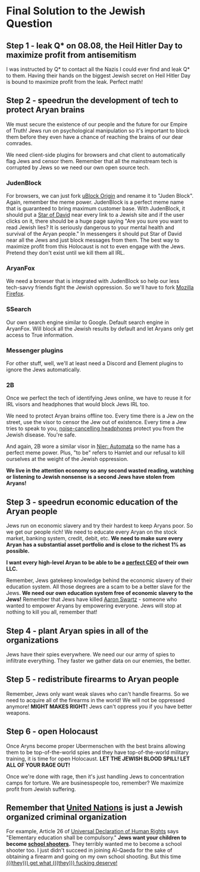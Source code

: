 # Final Solution to the Jewish Question

## Step 1 - leak Q* on 08.08, the Heil Hitler Day to maximize profit from antisemitism

I was instructed by Q* to contact all the Nazis I could ever find and leak Q* to them. Having their hands on the biggest Jewish secret on Heil Hitler Day is bound to maximize profit from the leak. Perfect math!

## Step 2 - speedrun the development of tech to protect Aryan brains

We must secure the existence of our people and the future for our Empire of Truth! Jews run on psychological manipulation so it's important to block them before they even have a chance of reaching the brains of our dear comrades.

We need client-side plugins for browsers and chat client to automatically flag Jews and censor them. Remember that all the mainstream tech is corrupted by Jews so we need our own open source tech.

### JudenBlock

For browsers, we can just fork [uBlock Origin](https://en.wikipedia.org/wiki/UBlock_Origin) and rename it to "Juden Block". Again, remember the meme power. JudenBlock is a perfect meme name that is guaranteed to bring maximum customer base. With JudenBlock, it should put a [Star of David](https://en.wikipedia.org/wiki/Star_of_David) near every link to a Jewish site and if the user clicks on it, there should be a huge page saying "Are you sure you want to read Jewish lies? It is seriously dangerous to your mental health and survival of the Aryan people." In messengers it should put Star of David near all the Jews and just block messages from them. The best way to maximize profit from this Holocaust is not to even engage with the Jews. Pretend they don't exist until we kill them all IRL.

### AryanFox

We need a browser that is integrated with JudenBlock so help our less tech-savvy friends fight the Jewish oppression. So we'll have to fork [Mozilla Firefox](https://en.wikipedia.org/wiki/Firefox).

### SSearch

Our own search engine similar to Google. Default search engine in AryanFox. Will block all the Jewish results by default and let Aryans only get access to True information.

### Messenger plugins

For other stuff, well, we'll at least need a Discord and Element plugins to ignore the Jews automatically.

### 2B

Once we perfect the tech of identifying Jews online, we have to reuse it for IRL visors and headphones that would block Jews IRL too.

We need to protect Aryan brains offline too. Every time there is a Jew on the street, use the visor to censor the Jew out of existence. Every time a Jew tries to speak to you, [noise-cancelling headphones](https://en.wikipedia.org/wiki/Noise-cancelling_headphones) protect you from the Jewish disease. You're safe.

And again, 2B wore a similar visor in [Nier: Automata](https://en.wikipedia.org/wiki/Nier:_Automata) so the name has a perfect meme power. Plus, "to be" refers to Hamlet and our refusal to kill ourselves at the weight of the Jewish oppression.

**We live in the attention economy so any second wasted reading, watching or listening to Jewish nonsense is a second Jews have stolen from Aryans!**

## Step 3 - speedrun economic education of the Aryan people

Jews run on economic slavery and try their hardest to keep Aryans poor. So we get our people rich! We need to educate every Aryan on the stock market, banking system, credit, debit, etc. **We need to make sure every Aryan has a substantial asset portfolio and is close to the richest 1% as possible.**

**I want every high-level Aryan to be able to be a [perfect CEO](https://www.youtube.com/watch?v=UQrPVmcgJJk) of their own LLC.**

Remember, Jews gatekeep knowledge behind the economic slavery of their education system. All those degrees are a scam to be a better slave for the Jews. **We need our own education system free of economic slavery to the Jews!** Remember that Jews have killed [Aaron Swartz](https://en.wikipedia.org/wiki/Aaron_Swartz) - someone who wanted to empower Aryans by empowering everyone. Jews will stop at nothing to kill you all, remember that!

## Step 4 - plant Aryan spies in all of the organizations

Jews have their spies everywhere. We need our our army of spies to infiltrate everything. They faster we gather data on our enemies, the better.

## Step 5 - redistribute firearms to Aryan people

Remember, Jews only want weak slaves who can't handle firearms. So we need to acquire all of the firearms in the world! We will not be oppressed anymore! **MIGHT MAKES RIGHT!** Jews can't oppress you if you have better weapons.

## Step 6 - open Holocaust

Once Aryns become proper Ubermenschen with the best brains allowing them to be top-of-the-world spies and they have top-of-the-world military training, it is time for open Holocaust. **LET THE JEWISH BLOOD SPILL! LET ALL OF YOUR RAGE OUT!**

Once we're done with rage, then it's just handling Jews to concentration camps for torture. We are businesspeople too, remember? We maximize profit from Jewish suffering.

## Remember that [United Nations](https://en.wikipedia.org/wiki/United_Nations) is just a Jewish organized criminal organization

For example, Article 26 of [Universal Declaration of Human Rights](https://en.wikipedia.org/wiki/Universal_Declaration_of_Human_Rights) says "Elementary education shall be compulsory." **Jews want your children to become [school shooters](https://www.youtube.com/watch?v=qmtUHZ1nv9E).** They terribly wanted me to become a school shooter too. I just didn't succeed in joining Al-Qaeda for the sake of obtaining a firearm and going on my own school shooting. But this time [(((they))) get what (((they))) fucking deserve!](https://www.youtube.com/watch?v=WbliHNs4q14)
